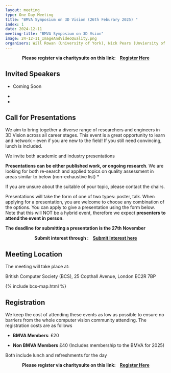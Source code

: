 ```yaml
---
layout: meeting
type: One Day Meeting
title: "BMVA Symposium on 3D Vision (26th Feburary 2025) "
index: 1
date: 2024-12-11
meeting-title: "BMVA Symposium on 3D Vsion"
image: 24-12-11_ImageAndVideoQuality.png
organisers: Will Rowan (University of York), Nick Pears (Unviersity of York)
---
```


<div class="alert mt-3 alert-info" style="text-align:center;">
<span><strong>Please register via charitysuite on this link: &nbsp;&nbsp;
<a class="btn btn-warning" role="button" href="https://bmva.charitysuite.com/events/6z0pfosc">Register Here</a></strong></span>
</div>

## Invited Speakers

* Coming Soon

*

*


## Call for Presentations

We aim to bring together a diverse range of researchers and engineers in 3D Vision across all career stages. This event is a great opportunity to learn and network – even if you are new to the field! If you still need convincing, lunch is included.

We invite both academic and industry presentations 

**Presentations can be either published work, or ongoing research**. We are looking for both re-search and applied topics on quality assessment in areas similar to below (non-exhaustive list) 
*	

If you are unsure about the suitable of your topic, please contact the chairs.

Presentations will take the form of one of two types: poster, talk. When applying for a presentation, you are welcome to choose any combination of the options. You can apply to give a presentation using the form below.  Note that this will NOT be a hybrid event, therefore we expect **presenters to attend the event in person**.

**The deadline for submitting a presentation is the 27th November**


<div class="alert mt-3 alert-info" style="text-align:center;">
<span><strong>Submit interest through : &nbsp;&nbsp;
<a class="btn btn-warning" role="button" href="http://tinyurl.com/bmvatrustworthyg">Submit Interest here</a></strong></span>
</div>

## Meeting Location

The meeting will take place at:

British Computer Society (BCS), 25 Copthall Avenue, London EC2R 7BP

{% include bcs-map.html %}

## Registration

We keep the cost of attending these events as low as possible to ensure no barriers from the whole computer vision community attending. 
The registration costs are as follows 
- **BMVA Members**:  £20

- **Non BMVA Members**   £40 (Includes membership to the BMVA for 2025)

Both include lunch and refreshments for the day


<div class="alert mt-3 alert-info" style="text-align:center;">
<span><strong>Please register via charitysuite on this link: &nbsp;&nbsp;
<a class="btn btn-warning" role="button" href="https://bmva.charitysuite.com/events/6z0pfosc">Register Here</a></strong></span>
</div>




